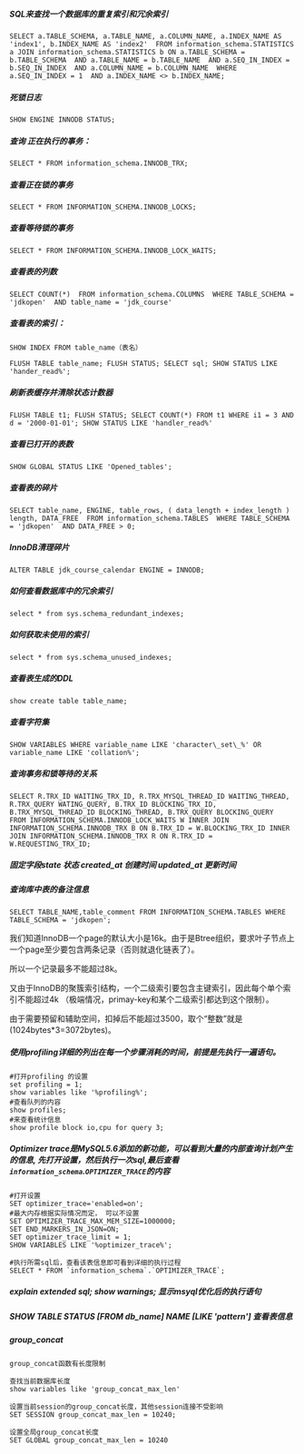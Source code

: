 ##### SQL来查找一个数据库的重复索引和冗余索引
`SELECT
	a.TABLE_SCHEMA,
	a.TABLE_NAME,
	a.COLUMN_NAME,
	a.INDEX_NAME AS 'index1',
	b.INDEX_NAME AS 'index2' 
FROM
	information_schema.STATISTICS a
	JOIN information_schema.STATISTICS b ON a.TABLE_SCHEMA = b.TABLE_SCHEMA 
	AND a.TABLE_NAME = b.TABLE_NAME 
	AND a.SEQ_IN_INDEX = b.SEQ_IN_INDEX 
	AND a.COLUMN_NAME = b.COLUMN_NAME 
WHERE
	a.SEQ_IN_INDEX = 1 
	AND a.INDEX_NAME <> b.INDEX_NAME;`
	
##### 死锁日志	
`SHOW ENGINE INNODB STATUS;`

##### 查询 正在执行的事务：
`SELECT * FROM information_schema.INNODB_TRX;`

##### 查看正在锁的事务
`SELECT * FROM INFORMATION_SCHEMA.INNODB_LOCKS;`

##### 查看等待锁的事务
`SELECT * FROM INFORMATION_SCHEMA.INNODB_LOCK_WAITS;`

##### 查看表的列数
`SELECT
 	COUNT(*) 
 FROM
 	information_schema.COLUMNS 
 WHERE
 	TABLE_SCHEMA = 'jdkopen' 
 	AND table_name = 'jdk_course'`	
 	
##### 查看表的索引：
`SHOW INDEX FROM table_name（表名）`

`
FLUSH TABLE table_name;
FLUSH STATUS;
SELECT sql;
SHOW STATUS LIKE 'hander_read%';
`

##### 刷新表缓存并清除状态计数器
`FLUSH TABLE t1;
 FLUSH STATUS;
 SELECT COUNT(*) FROM t1 WHERE i1 = 3 AND d = '2000-01-01';
 SHOW STATUS LIKE 'handler_read%'`
 
##### 查看已打开的表数
 `SHOW GLOBAL STATUS LIKE 'Opened_tables';`
 
##### 查看表的碎片
`SELECT
 	table_name,
 	ENGINE,
 	table_rows,
 	( data_length + index_length ) length,
 	DATA_FREE 
 FROM
 	information_schema.TABLES 
 WHERE
 	TABLE_SCHEMA = 'jdkopen' 
 	AND DATA_FREE > 0;`
  	
##### InnoDB清理碎片
`ALTER TABLE jdk_course_calendar ENGINE = INNODB;`

##### 如何查看数据库中的冗余索引
`select * from sys.schema_redundant_indexes;`

##### 如何获取未使用的索引
`select * from sys.schema_unused_indexes;`

##### 查看表生成的DDL
`show create table table_name;`

##### 查看字符集
`SHOW VARIABLES WHERE variable_name LIKE 'character\_set\_%' OR variable_name LIKE 'collation%';`

##### 查询事务和锁等待的关系
`SELECT
 	R.TRX_ID WAITING_TRX_ID,
 	R.TRX_MYSQL_THREAD_ID WAITING_THREAD,
 	R.TRX_QUERY WATING_QUERY,
 	B.TRX_ID BLOCKING_TRX_ID,
 	B.TRX_MYSQL_THREAD_ID BLOCKING_THREAD,
 	B.TRX_QUERY BLOCKING_QUERY 
 FROM
 	INFORMATION_SCHEMA.INNODB_LOCK_WAITS W
 	INNER JOIN INFORMATION_SCHEMA.INNODB_TRX B ON B.TRX_ID = W.BLOCKING_TRX_ID
 	INNER JOIN INFORMATION_SCHEMA.INNODB_TRX R ON R.TRX_ID = W.REQUESTING_TRX_ID;`
 	
##### 固定字段state 状态 created_at 创建时间 updated_at 更新时间

##### 查询库中表的备注信息
`SELECT TABLE_NAME,table_comment FROM INFORMATION_SCHEMA.TABLES WHERE TABLE_SCHEMA = 'jdkopen';`

我们知道InnoDB一个page的默认大小是16k。由于是Btree组织，要求叶子节点上一个page至少要包含两条记录（否则就退化链表了）。

所以一个记录最多不能超过8k。

又由于InnoDB的聚簇索引结构，一个二级索引要包含主键索引，因此每个单个索引不能超过4k （极端情况，primay-key和某个二级索引都达到这个限制）。

由于需要预留和辅助空间，扣掉后不能超过3500，取个“整数”就是 (1024bytes*3=3072bytes)。

##### 使用profiling详细的列出在每一个步骤消耗的时间，前提是先执行一遍语句。
```
#打开profiling 的设置  
set profiling = 1;  
show variables like '%profiling%';  
#查看队列的内容  
show profiles;  
#来查看统计信息  
show profile block io,cpu for query 3;
```

##### Optimizer trace是MySQL5.6添加的新功能，可以看到大量的内部查询计划产生的信息, 先打开设置，然后执行一次sql,最后查看`information_schema`.`OPTIMIZER_TRACE`的内容
```
#打开设置
SET optimizer_trace='enabled=on';  
#最大内存根据实际情况而定， 可以不设置
SET OPTIMIZER_TRACE_MAX_MEM_SIZE=1000000;
SET END_MARKERS_IN_JSON=ON;
SET optimizer_trace_limit = 1;
SHOW VARIABLES LIKE '%optimizer_trace%';
 
#执行所需sql后，查看该表信息即可看到详细的执行过程
SELECT * FROM `information_schema`.`OPTIMIZER_TRACE`;
```

##### explain extended sql; show warnings; 显示msyql优化后的执行语句
##### SHOW TABLE STATUS [FROM db_name] NAME [LIKE 'pattern'] 查看表信息

##### group_concat
```
group_concat函数有长度限制

查找当前数据库长度
show variables like 'group_concat_max_len' 

设置当前session的group_concat长度，其他session连接不受影响
SET SESSION group_concat_max_len = 10240;

设置全局group_concat长度
SET GLOBAL group_concat_max_len = 10240
```